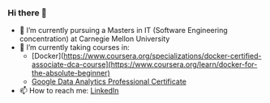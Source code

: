 ### Hi there 👋
- 🔭 I’m currently pursuing a Masters in IT (Software Engineering concentration) at Carnegie Mellon University
- 🌱 I’m currently taking courses in: 
    - [Docker](https://www.coursera.org/specializations/docker-certified-associate-dca-course](https://www.coursera.org/learn/docker-for-the-absolute-beginner)
    - [Google Data Analytics Professional Certificate](https://www.coursera.org/professional-certificates/google-data-analytics) 
- 📫 How to reach me: [LinkedIn](https://www.linkedin.com/in/jerry-auvagha/)

<!--
**auvagha-jb/auvagha-jb** is a ✨ _special_ ✨ repository because its `README.md` (this file) appears on your GitHub profile.

Here are some ideas to get you started:


- 👯 I’m looking to collaborate on ...
- 🤔 I’m looking for help with ...
- 💬 Ask me about ...
- 😄 Pronouns: ...
- ⚡ Fun fact: ...
-->
